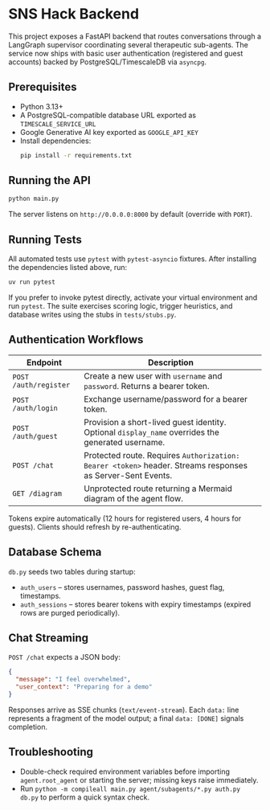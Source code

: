 # SNS Hack Backend

This project exposes a FastAPI backend that routes conversations through a LangGraph supervisor coordinating several therapeutic sub-agents. The service now ships with basic user authentication (registered and guest accounts) backed by PostgreSQL/TimescaleDB via `asyncpg`.

## Prerequisites

- Python 3.13+
- A PostgreSQL-compatible database URL exported as `TIMESCALE_SERVICE_URL`
- Google Generative AI key exported as `GOOGLE_API_KEY`
- Install dependencies:
  ```bash
  pip install -r requirements.txt
  ```

## Running the API

```bash
python main.py
```

The server listens on `http://0.0.0.0:8000` by default (override with `PORT`).

## Running Tests

All automated tests use `pytest` with `pytest-asyncio` fixtures. After installing the dependencies listed above, run:

```bash
uv run pytest
```

If you prefer to invoke pytest directly, activate your virtual environment and run `pytest`. The suite exercises scoring logic, trigger heuristics, and database writes using the stubs in `tests/stubs.py`.

## Authentication Workflows

| Endpoint | Description |
| --- | --- |
| `POST /auth/register` | Create a new user with `username` and `password`. Returns a bearer token. |
| `POST /auth/login` | Exchange username/password for a bearer token. |
| `POST /auth/guest` | Provision a short-lived guest identity. Optional `display_name` overrides the generated username. |
| `POST /chat` | Protected route. Requires `Authorization: Bearer <token>` header. Streams responses as Server-Sent Events. |
| `GET /diagram` | Unprotected route returning a Mermaid diagram of the agent flow. |

Tokens expire automatically (12 hours for registered users, 4 hours for guests). Clients should refresh by re-authenticating.

## Database Schema

`db.py` seeds two tables during startup:
- `auth_users` – stores usernames, password hashes, guest flag, timestamps.
- `auth_sessions` – stores bearer tokens with expiry timestamps (expired rows are purged periodically).

## Chat Streaming

`POST /chat` expects a JSON body:
```json
{
  "message": "I feel overwhelmed",
  "user_context": "Preparing for a demo"
}
```
Responses arrive as SSE chunks (`text/event-stream`). Each `data:` line represents a fragment of the model output; a final `data: [DONE]` signals completion.

## Troubleshooting

- Double-check required environment variables before importing `agent.root_agent` or starting the server; missing keys raise immediately.
- Run `python -m compileall main.py agent/subagents/*.py auth.py db.py` to perform a quick syntax check.
